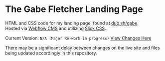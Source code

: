 # The Gabe Fletcher Landing Page
HTML and CSS code for my landing page, found at [dub.sh/gabe](https://dub.sh/gabe).<br>
Hosted via [Webflow CMS](https://webflow.com/cms) and utilizing [Slick CSS](https://kenwheeler.github.io/slick/).<br>

Current Version: `N/A (Major Re-work in progress)`
[View Changes Here](https://github.com/gabefletch/site/blob/main/changes.md)<br>

There may be a significant delay between changes on the live site and files being updated accordingly in this repository.<br>
